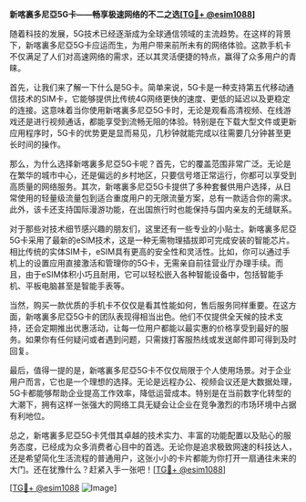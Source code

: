 **新喀裏多尼亞5G卡——畅享极速网络的不二之选[[TG💪+ @esim1088](https://t.me/s/esim1088)]**

随着科技的发展，5G技术已经逐渐成为全球通信领域的主流趋势。在这样的背景下，新喀裏多尼亞5G卡应运而生，为用户带来前所未有的网络体验。这款手机卡不仅满足了人们对高速网络的需求，还以其灵活便捷的特点，赢得了众多用户的青睐。

首先，让我们来了解一下什么是5G卡。简单来说，5G卡是一种支持第五代移动通信技术的SIM卡，它能够提供比传统4G网络更快的速度、更低的延迟以及更稳定的连接。这意味着当你使用新喀裏多尼亞5G卡时，无论是观看高清视频、在线游戏还是进行视频通话，都能享受到流畅无阻的体验。特别是在下载大型文件或更新应用程序时，5G卡的优势更是显而易见，几秒钟就能完成以往需要几分钟甚至更长时间的操作。

那么，为什么选择新喀裏多尼亞5G卡呢？首先，它的覆盖范围非常广泛。无论是在繁华的城市中心，还是偏远的乡村地区，只要信号塔正常运行，你都可以享受到高质量的网络服务。其次，新喀裏多尼亞5G卡提供了多种套餐供用户选择，从日常使用的轻量级流量包到适合重度用户的无限流量方案，总有一款适合你的需求。此外，该卡还支持国际漫游功能，在出国旅行时也能保持与国内亲友的无缝联系。

对于那些对技术细节感兴趣的朋友们，这里还有一些专业的小贴士。新喀裏多尼亞5G卡采用了最新的eSIM技术，这是一种无需物理插拔即可完成安装的智能芯片。相比传统的实体SIM卡，eSIM具有更高的安全性和灵活性。比如，你可以通过手机上的设置应用直接激活和管理你的5G卡，无需亲自前往营业厅办理手续。而且，由于eSIM体积小巧且耐用，它可以轻松嵌入各种智能设备中，包括智能手机、平板电脑甚至是智能手表等。

当然，购买一款优质的手机卡不仅仅是看其性能如何，售后服务同样重要。在这方面，新喀裏多尼亞5G卡的团队表现得相当出色。他们不仅提供全天候的技术支持，还会定期推出优惠活动，让每一位用户都能以最实惠的价格享受到最好的服务。如果你有任何疑问或者遇到问题，只需拨打客服热线或发送邮件即可得到及时回复。

最后，值得一提的是，新喀裏多尼亞5G卡不仅仅局限于个人使用场景。对于企业用户而言，它也是一个理想的选择。无论是远程办公、视频会议还是大数据处理，5G卡都能够帮助企业提高工作效率，降低运营成本。特别是在当前数字化转型的大潮下，拥有这样一张强大的网络工具无疑会让企业在竞争激烈的市场环境中占据有利地位。

总之，新喀裏多尼亞5G卡凭借其卓越的技术实力、丰富的功能配置以及贴心的服务态度，已经成为众多消费者心目中的首选。无论你是追求极致网速的科技达人，还是希望简化生活流程的普通用户，这张小小的卡片都能为你打开一扇通往未来的大门。还在犹豫什么？赶紧入手一张吧！[[TG💪+ @esim1088](https://t.me/s/esim1088)]

[[TG💪+ @esim1088](https://t.me/s/esim1088) ![Image](https://i.postimg.cc/4NQfJmqS/Snipaste-2025-05-13-00-14-12.png)]